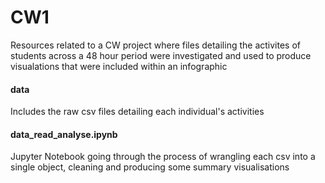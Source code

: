 # CW1
Resources related to a CW project where files detailing the activites of students across a 48 hour period were investigated and used to produce visualations that were included within an infographic

#### data
Includes the raw csv files detailing each individual's activities

#### data_read_analyse.ipynb
Jupyter Notebook going through the process of wrangling each csv into a single object, cleaning and producing some summary visualisations
